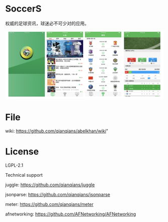 # SoccerS
权威的足球资讯，球迷必不可少对的应用。

![image](https://github.com/MueBard/SoccerS/blob/master/infova.png?raw=true)

# File
wiki: https://github.com/qianqians/abelkhan/wiki"


# License
LGPL-2.1

Technical support

juggle: https://github.com/qianqians/juggle

jsonparse: https://github.com/qianqians/jsonparse

meter: https://github.com/qianqians/meter

afnetworking: https://github.com/AFNetworking/AFNetworking
